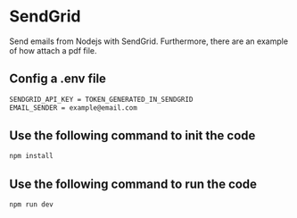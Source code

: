# SendGrid
Send emails from Nodejs with SendGrid.
Furthermore, there are an example of how attach a pdf file.

## Config a .env file

```bash
SENDGRID_API_KEY = TOKEN_GENERATED_IN_SENDGRID
EMAIL_SENDER = example@email.com
```

## Use the following command to init the code

```bash
npm install
```

## Use the following command to run the code

```bash
npm run dev
```
